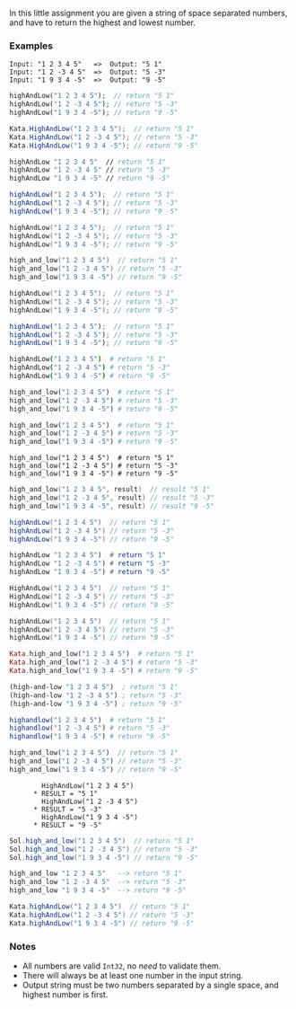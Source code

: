 In this little assignment you are given a string of space separated numbers, and have to return the highest and lowest number.

### Examples

``` text
Input: "1 2 3 4 5"   =>  Output: "5 1"
Input: "1 2 -3 4 5"  =>  Output: "5 -3"
Input: "1 9 3 4 -5"  =>  Output: "9 -5"
```
```php
highAndLow("1 2 3 4 5");  // return "5 1"
highAndLow("1 2 -3 4 5"); // return "5 -3"
highAndLow("1 9 3 4 -5"); // return "9 -5"
```
```csharp
Kata.HighAndLow("1 2 3 4 5");  // return "5 1"
Kata.HighAndLow("1 2 -3 4 5"); // return "5 -3"
Kata.HighAndLow("1 9 3 4 -5"); // return "9 -5"
```
```fsharp
highAndLow "1 2 3 4 5"  // return "5 1"
highAndLow "1 2 -3 4 5" // return "5 -3"
highAndLow "1 9 3 4 -5" // return "9 -5"
```
```javascript
highAndLow("1 2 3 4 5");  // return "5 1"
highAndLow("1 2 -3 4 5"); // return "5 -3"
highAndLow("1 9 3 4 -5"); // return "9 -5"
```
```d
highAndLow("1 2 3 4 5");  // return "5 1"
highAndLow("1 2 -3 4 5"); // return "5 -3"
highAndLow("1 9 3 4 -5"); // return "9 -5"
```
```c
high_and_low("1 2 3 4 5")  // return "5 1"
high_and_low("1 2 -3 4 5") // return "5 -3"
high_and_low("1 9 3 4 -5") // return "9 -5"
```
```cpp
highAndLow("1 2 3 4 5");  // return "5 1"
highAndLow("1 2 -3 4 5"); // return "5 -3"
highAndLow("1 9 3 4 -5"); // return "9 -5"
```
```typescript
highAndLow("1 2 3 4 5");  // return "5 1"
highAndLow("1 2 -3 4 5"); // return "5 -3"
highAndLow("1 9 3 4 -5"); // return "9 -5"
```
```coffeescript
highAndLow("1 2 3 4 5")  # return "5 1"
highAndLow("1 2 -3 4 5") # return "5 -3"
highAndLow("1 9 3 4 -5") # return "9 -5"
```
```python
high_and_low("1 2 3 4 5")  # return "5 1"
high_and_low("1 2 -3 4 5") # return "5 -3"
high_and_low("1 9 3 4 -5") # return "9 -5"
```
```ruby
high_and_low("1 2 3 4 5")  # return "5 1"
high_and_low("1 2 -3 4 5") # return "5 -3"
high_and_low("1 9 3 4 -5") # return "9 -5"
```
```crystal
high_and_low("1 2 3 4 5")  # return "5 1"
high_and_low("1 2 -3 4 5") # return "5 -3"
high_and_low("1 9 3 4 -5") # return "9 -5"
```
```c
high_and_low("1 2 3 4 5", result)  // result "5 1"
high_and_low("1 2 -3 4 5", result) // result "5 -3"
high_and_low("1 9 3 4 -5", result) // result "9 -5"
```
```java
highAndLow("1 2 3 4 5")  // return "5 1"
highAndLow("1 2 -3 4 5") // return "5 -3"
highAndLow("1 9 3 4 -5") // return "9 -5"
```
```haskell
highAndLow "1 2 3 4 5")  # return "5 1"
highAndLow "1 2 -3 4 5") # return "5 -3"
highAndLow "1 9 3 4 -5") # return "9 -5"
```
```go
HighAndLow("1 2 3 4 5")  // return "5 1"
HighAndLow("1 2 -3 4 5") // return "5 -3"
HighAndLow("1 9 3 4 -5") // return "9 -5"
```
```kotlin
highAndLow("1 2 3 4 5")  // return "5 1"
highAndLow("1 2 -3 4 5") // return "5 -3"
highAndLow("1 9 3 4 -5") // return "9 -5"
```
```elixir
Kata.high_and_low("1 2 3 4 5")  # return "5 1"
Kata.high_and_low("1 2 -3 4 5") # return "5 -3"
Kata.high_and_low("1 9 3 4 -5") # return "9 -5"
```
```clojure
(high-and-low "1 2 3 4 5")  ; return "5 1"
(high-and-low "1 2 -3 4 5") ; return "5 -3"
(high-and-low "1 9 3 4 -5") ; return "9 -5"
```
```julia
highandlow("1 2 3 4 5")  # return "5 1"
highandlow("1 2 -3 4 5") # return "5 -3"
highandlow("1 9 3 4 -5") # return "9 -5"
```
```rust
high_and_low("1 2 3 4 5")  // return "5 1"
high_and_low("1 2 -3 4 5") // return "5 -3"
high_and_low("1 9 3 4 -5") // return "9 -5"
```
```cobol
        HighAndLow("1 2 3 4 5")
      * RESULT = "5 1"
        HighAndLow("1 2 -3 4 5")
      * RESULT = "5 -3"
        HighAndLow("1 9 3 4 -5")
      * RESULT = "9 -5"
```
```scala
Sol.high_and_low("1 2 3 4 5")  // return "5 1"
Sol.high_and_low("1 2 -3 4 5") // return "5 -3"
Sol.high_and_low("1 9 3 4 -5") // return "9 -5"
```
```lua
high_and_low "1 2 3 4 5"   --> return "5 1"
high_and_low "1 2 -3 4 5"  --> return "5 -3"
high_and_low "1 9 3 4 -5"  --> return "9 -5"
```
```groovy
Kata.highAndLow("1 2 3 4 5")  // return "5 1"
Kata.highAndLow("1 2 -3 4 5") // return "5 -3"
Kata.highAndLow("1 9 3 4 -5") // return "9 -5"
```

### Notes

- All numbers are valid ```Int32```, no *need* to validate them.
- There will always be at least one number in the input string.
- Output string must be two numbers separated by a single space, and highest number is first.
